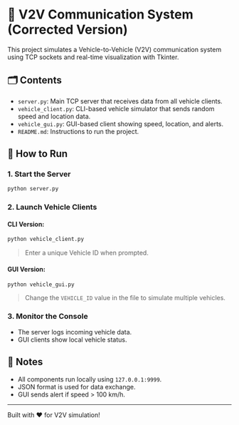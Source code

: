# 🚦 V2V Communication System (Corrected Version)

This project simulates a Vehicle-to-Vehicle (V2V) communication system using TCP sockets and real-time visualization with Tkinter.

## 🗂 Contents

- `server.py`: Main TCP server that receives data from all vehicle clients.
- `vehicle_client.py`: CLI-based vehicle simulator that sends random speed and location data.
- `vehicle_gui.py`: GUI-based client showing speed, location, and alerts.
- `README.md`: Instructions to run the project.

## 🚀 How to Run

### 1. Start the Server

```bash
python server.py
```

### 2. Launch Vehicle Clients

#### CLI Version:

```bash
python vehicle_client.py
```

> Enter a unique Vehicle ID when prompted.

#### GUI Version:

```bash
python vehicle_gui.py
```

> Change the `VEHICLE_ID` value in the file to simulate multiple vehicles.

### 3. Monitor the Console

- The server logs incoming vehicle data.
- GUI clients show local vehicle status.

## 📌 Notes

- All components run locally using `127.0.0.1:9999`.
- JSON format is used for data exchange.
- GUI sends alert if speed > 100 km/h.

---

Built with ❤️ for V2V simulation!